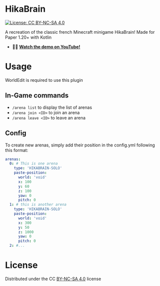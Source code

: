 # HikaBrain
[![License: CC BY-NC-SA 4.0](https://img.shields.io/badge/License-CC%20BY--NC--SA%204.0-lightgrey.svg)](https://creativecommons.org/licenses/by-nc-sa/4.0/)

A recreation of the classic french Minecraft minigame HikaBrain! Made for Paper 1.20+ with Kotlin

- 🎥🔴 **[Watch the demo on YouTube!](https://youtu.be/Sg8f3zO9CNc)**

# Usage
WorldEdit is required to use this plugin

## In-Game commands
- `/arena list` to display the list of arenas
- `/arena join <ID>` to join an arena
- `/arena leave <ID>` to leave an arena

## Config
To create new arenas, simply add their position in the config.yml following this format:
```yml
arenas:
  0: # This is one arena
    type: 'HIKABRAIN-SOLO'
    paste-position:
      world: 'void'
      x: 100
      y: 60
      z: 100
      yaw: 0
      pitch: 0
  1: # this is another arena
    type: 'HIKABRAIN-SOLO'
    paste-position:
      world: 'void'
      x: 300
      y: 50
      z: 1000
      yaw: 0
      pitch: 0
  2: #...
```

# License
Distributed under the CC [BY-NC-SA 4.0](LICENSE.md) license


